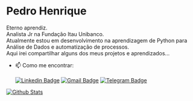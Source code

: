 # Pedro Henrique

Eterno aprendiz. <br>
Analista Jr na Fundação Itau Unibanco. <br>
Atualmente estou em desenvolvimento na aprendizagem de Python para Análise de Dados e automatização de processos.<br>
Aqui irei compartilhar alguns dos meus projetos e aprendizados... <br>



- 📫 Como me encontrar: <br><br>
[![Linkedin Badge](https://img.shields.io/badge/-LinkedIn-blue?style=flat-square&logo=Linkedin&logoColor=white&link=https://www.linkedin.com/in/pedrohenriquecarvalhonunes/)](https://www.linkedin.com/in/pedrohenriquecarvalhonunes/)
[![Gmail Badge](https://img.shields.io/badge/-Gmail-c14438?style=flat-square&logo=Gmail&logoColor=white&link=mailto:nunes.pedrohc@gmail.com)](mailto:nunes.pedrohc@gmail.com)
[![Telegram Badge](https://img.shields.io/badge/-Telegram-1ca0f1?style=flat-square&labelColor=1ca0f1&logo=telegram&logoColor=white&link=https://t.me/phnuness/)](https://t.me/phnuness/)

[![Github Stats](https://github-readme-stats.vercel.app/api?username=phnuness&hide=[%22issues%22,%22prs%22,%22contribs%22]&show_icons=true&theme=merko)](https://github.com/phnuness)
